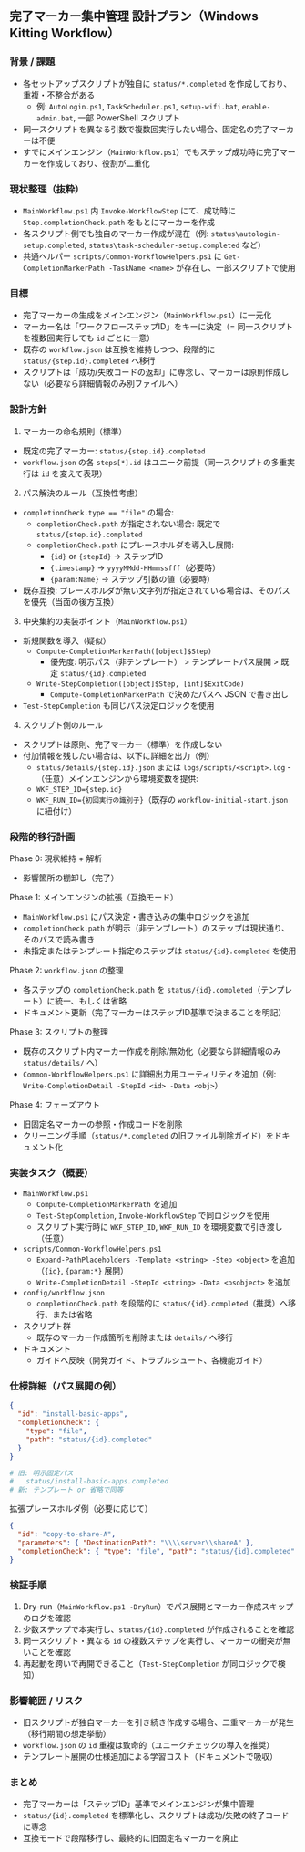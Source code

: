 ## 完了マーカー集中管理 設計プラン（Windows Kitting Workflow）

### 背景 / 課題
- 各セットアップスクリプトが独自に `status/*.completed` を作成しており、重複・不整合がある
  - 例: `AutoLogin.ps1`, `TaskScheduler.ps1`, `setup-wifi.bat`, `enable-admin.bat`, 一部 PowerShell スクリプト
- 同一スクリプトを異なる引数で複数回実行したい場合、固定名の完了マーカーは不便
- すでにメインエンジン（`MainWorkflow.ps1`）でもステップ成功時に完了マーカーを作成しており、役割が二重化

### 現状整理（抜粋）
- `MainWorkflow.ps1` 内 `Invoke-WorkflowStep` にて、成功時に `Step.completionCheck.path` をもとにマーカーを作成
- 各スクリプト側でも独自のマーカー作成が混在（例: `status\autologin-setup.completed`, `status\task-scheduler-setup.completed` など）
- 共通ヘルパー `scripts/Common-WorkflowHelpers.ps1` に `Get-CompletionMarkerPath -TaskName <name>` が存在し、一部スクリプトで使用

### 目標
- 完了マーカーの生成をメインエンジン（`MainWorkflow.ps1`）に一元化
- マーカー名は「ワークフローステップID」をキーに決定（= 同一スクリプトを複数回実行しても `id` ごとに一意）
- 既存の `workflow.json` は互換を維持しつつ、段階的に `status/{step.id}.completed` へ移行
- スクリプトは「成功/失敗コードの返却」に専念し、マーカーは原則作成しない（必要なら詳細情報のみ別ファイルへ）

### 設計方針
1) マーカーの命名規則（標準）
- 既定の完了マーカー: `status/{step.id}.completed`
- `workflow.json` の各 `steps[*].id` はユニーク前提（同一スクリプトの多重実行は `id` を変えて表現）

2) パス解決のルール（互換性考慮）
- `completionCheck.type == "file"` の場合:
  - `completionCheck.path` が指定されない場合: 既定で `status/{step.id}.completed`
  - `completionCheck.path` にプレースホルダを導入し展開:
    - `{id}` or `{stepId}` → ステップID
    - `{timestamp}` → `yyyyMMdd-HHmmssfff`（必要時）
    - `{param:Name}` → ステップ引数の値（必要時）
- 既存互換: プレースホルダが無い文字列が指定されている場合は、そのパスを優先（当面の後方互換）

3) 中央集約の実装ポイント（`MainWorkflow.ps1`）
- 新規関数を導入（疑似）
  - `Compute-CompletionMarkerPath([object]$Step)`
    - 優先度: 明示パス（非テンプレート） > テンプレートパス展開 > 既定 `status/{id}.completed`
  - `Write-StepCompletion([object]$Step, [int]$ExitCode)`
    - `Compute-CompletionMarkerPath` で決めたパスへ JSON で書き出し
- `Test-StepCompletion` も同じパス決定ロジックを使用

4) スクリプト側のルール
- スクリプトは原則、完了マーカー（標準）を作成しない
- 付加情報を残したい場合は、以下に詳細を出力（例）
  - `status/details/{step.id}.json` または `logs/scripts/<script>.log`
-（任意）メインエンジンから環境変数を提供:
  - `WKF_STEP_ID={step.id}`
  - `WKF_RUN_ID={初回実行の識別子}`（既存の `workflow-initial-start.json` に紐付け）

### 段階的移行計画
Phase 0: 現状維持 + 解析
- 影響箇所の棚卸し（完了）

Phase 1: メインエンジンの拡張（互換モード）
- `MainWorkflow.ps1` にパス決定・書き込みの集中ロジックを追加
- `completionCheck.path` が明示（非テンプレート）のステップは現状通り、そのパスで読み書き
- 未指定またはテンプレート指定のステップは `status/{id}.completed` を使用

Phase 2: `workflow.json` の整理
- 各ステップの `completionCheck.path` を `status/{id}.completed`（テンプレート）に統一、もしくは省略
- ドキュメント更新（完了マーカーはステップID基準で決まることを明記）

Phase 3: スクリプトの整理
- 既存のスクリプト内マーカー作成を削除/無効化（必要なら詳細情報のみ `status/details/` へ）
- `Common-WorkflowHelpers.ps1` に詳細出力用ユーティリティを追加（例: `Write-CompletionDetail -StepId <id> -Data <obj>`）

Phase 4: フェーズアウト
- 旧固定名マーカーの参照・作成コードを削除
- クリーニング手順（`status/*.completed` の旧ファイル削除ガイド）をドキュメント化

### 実装タスク（概要）
- `MainWorkflow.ps1`
  - `Compute-CompletionMarkerPath` を追加
  - `Test-StepCompletion`, `Invoke-WorkflowStep` で同ロジックを使用
  - スクリプト実行時に `WKF_STEP_ID`, `WKF_RUN_ID` を環境変数で引き渡し（任意）
- `scripts/Common-WorkflowHelpers.ps1`
  - `Expand-PathPlaceholders -Template <string> -Step <object>` を追加（`{id}`, `{param:*}` 展開）
  - `Write-CompletionDetail -StepId <string> -Data <psobject>` を追加
- `config/workflow.json`
  - `completionCheck.path` を段階的に `status/{id}.completed`（推奨）へ移行、または省略
- スクリプト群
  - 既存のマーカー作成箇所を削除または `details/` へ移行
- ドキュメント
  - ガイドへ反映（開発ガイド、トラブルシュート、各機能ガイド）

### 仕様詳細（パス展開の例）
```json
{
  "id": "install-basic-apps",
  "completionCheck": {
    "type": "file",
    "path": "status/{id}.completed"
  }
}
```

```powershell
# 旧: 明示固定パス
#   status/install-basic-apps.completed
# 新: テンプレート or 省略で同等
```

拡張プレースホルダ例（必要に応じて）
```json
{
  "id": "copy-to-share-A",
  "parameters": { "DestinationPath": "\\\\server\\shareA" },
  "completionCheck": { "type": "file", "path": "status/{id}.completed" }
}
```

### 検証手順
1. Dry-run（`MainWorkflow.ps1 -DryRun`）でパス展開とマーカー作成スキップのログを確認
2. 少数ステップで本実行し、`status/{id}.completed` が作成されることを確認
3. 同一スクリプト・異なる `id` の複数ステップを実行し、マーカーの衝突が無いことを確認
4. 再起動を跨いで再開できること（`Test-StepCompletion` が同ロジックで検知）

### 影響範囲 / リスク
- 旧スクリプトが独自マーカーを引き続き作成する場合、二重マーカーが発生（移行期間の想定挙動）
- `workflow.json` の `id` 重複は致命的（ユニークチェックの導入を推奨）
- テンプレート展開の仕様追加による学習コスト（ドキュメントで吸収）

### まとめ
- 完了マーカーは「ステップID」基準でメインエンジンが集中管理
- `status/{id}.completed` を標準化し、スクリプトは成功/失敗の終了コードに専念
- 互換モードで段階移行し、最終的に旧固定名マーカーを廃止
